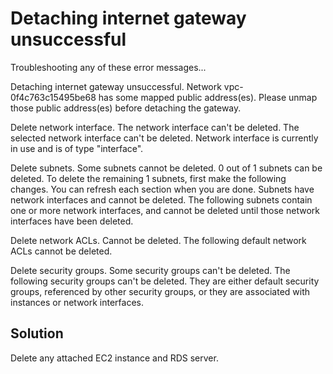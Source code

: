 # Detaching internet gateway unsuccessful

Troubleshooting any of these error messages...

Detaching internet gateway unsuccessful. Network vpc-0f4c763c15495be68 has some mapped public address(es). Please unmap those public address(es) before detaching the gateway.

Delete network interface. The network interface can't be deleted. The selected network interface can't be deleted. Network interface is currently in use and is of type "interface".

Delete subnets. Some subnets cannot be deleted. 0 out of 1 subnets can be deleted. To delete the remaining 1 subnets, first make the following changes. You can refresh each section when you are done. Subnets have network interfaces and cannot be deleted. The following subnets contain one or more network interfaces, and cannot be deleted until those network interfaces have been deleted. 

Delete network ACLs. Cannot be deleted. The following default network ACLs cannot be deleted.

Delete security groups. Some security groups can't be deleted. The following security groups can't be deleted. They are either default security groups, referenced by other security groups, or they are associated with instances or network interfaces. 

## Solution

Delete any attached EC2 instance and RDS server.
